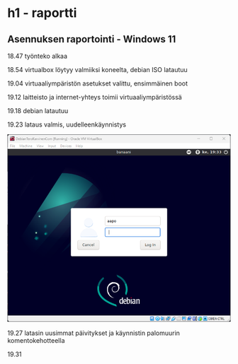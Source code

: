 # h1 - raportti
## Asennuksen raportointi - Windows 11 

18.47 työnteko alkaa

18.54 virtualbox löytyy valmiiksi koneelta, debian ISO latautuu

19.04 virtuaaliympäristön asetukset valittu, ensimmäinen boot

19.12 laitteisto ja internet-yhteys toimii virtuaaliympäristössä

19.18 debian latautuu

19.23 lataus valmis, uudelleenkäynnistys

![Add file: Upload](login.png)

19.27 latasin uusimmat päivitykset ja käynnistin palomuurin komentokehotteella

19.31

